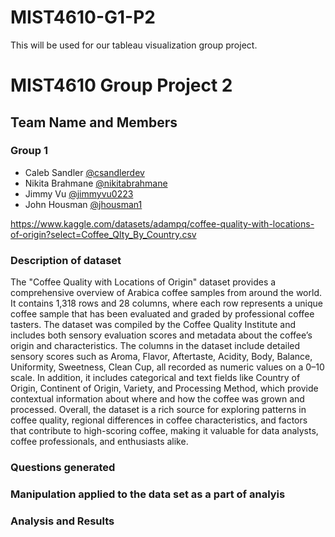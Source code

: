 # MIST4610-G1-P2
This will be used for our tableau visualization group project. 
# MIST4610 Group Project 2

## Team Name and Members

### Group 1
- Caleb Sandler [@csandlerdev](https://github.com/CSandler-Dev/MIST4610-G1-P1)
- Nikita Brahmane [@nikitabrahmane](https://github.com/nikitabrahmane)
- Jimmy Vu [@jimmyvu0223](https://github.com/jimmyvu0223)
- John Housman [@jhousman1](https://github.com/jhousman1)

https://www.kaggle.com/datasets/adampq/coffee-quality-with-locations-of-origin?select=Coffee_Qlty_By_Country.csv

### Description of dataset
  The "Coffee Quality with Locations of Origin" dataset provides a comprehensive overview of Arabica coffee samples from around the world. It contains 1,318 rows and 28 columns, where each row represents a unique coffee sample that has been evaluated and graded by professional coffee tasters. The dataset was compiled by the Coffee Quality Institute and includes both sensory evaluation scores and metadata about the coffee’s origin and characteristics.
  The columns in the dataset include detailed sensory scores such as Aroma, Flavor, Aftertaste, Acidity, Body, Balance, Uniformity, Sweetness, Clean Cup, all recorded as numeric values on a 0–10 scale. In addition, it includes categorical and text fields like Country of Origin, Continent of Origin, Variety, and Processing Method, which provide contextual information about where and how the coffee was grown and processed. 
  Overall, the dataset is a rich source for exploring patterns in coffee quality, regional differences in coffee characteristics, and factors that contribute to high-scoring coffee, making it valuable for data analysts, coffee professionals, and enthusiasts alike.

### Questions generated

### Manipulation applied to the data set as a part of analyis 

### Analysis and Results
